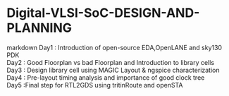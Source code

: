
# Digital-VLSI-SoC-DESIGN-AND-PLANNING  
markdown
Day1 : Introduction of open-source EDA,OpenLANE and sky130 PDK  
Day2 : Good Floorplan vs bad Floorplan and Introduction to library cells  
Day3 : Design library cell using MAGIC Layout & ngspice characterization  
Day4 : Pre-layout timing analysis and importance of good clock tree  
Day5 :Final step for RTL2GDS using tritinRoute and openSTA  





